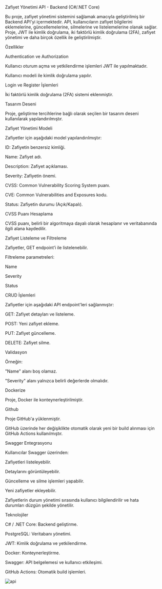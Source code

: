 Zafiyet Yönetimi API - Backend (C#/.NET Core)


Bu proje, zafiyet yönetimi sistemini sağlamak amacıyla geliştirilmiş bir Backend API'yi içermektedir. API, kullanıcıların zafiyet bilgilerini eklemelerine, güncellemelerine, silmelerine ve listelemelerine olanak sağlar. Proje, JWT ile kimlik doğrulama, iki faktörlü kimlik doğrulama (2FA), zafiyet yönetimi ve daha birçok özellik ile geliştirilmiştir.

Özellikler


Authentication ve Authorization


Kullanıcı oturum açma ve yetkilendirme işlemleri JWT ile yapılmaktadır.


Kullanıcı modeli ile kimlik doğrulama yapılır.


Login ve Register İşlemleri


İki faktörlü kimlik doğrulama (2FA) sistemi eklenmiştir.


Tasarım Deseni


Proje, geliştirme tercihlerine bağlı olarak seçilen bir tasarım deseni kullanılarak yapılandırılmıştır.


Zafiyet Yönetimi Modeli


Zafiyetler için aşağıdaki model yapılandırılmıştır:

ID: Zafiyetin benzersiz kimliği.


Name: Zafiyet adı.


Description: Zafiyet açıklaması.


Severity: Zafiyetin önemi.


CVSS: Common Vulnerability Scoring System puanı.


CVE: Common Vulnerabilities and Exposures kodu.


Status: Zafiyetin durumu (Açık/Kapalı).


CVSS Puanı Hesaplama


CVSS puanı, belirli bir algoritmaya dayalı olarak hesaplanır ve veritabanında ilgili alana kaydedilir.


Zafiyet Listeleme ve Filtreleme


Zafiyetler, GET endpoint’i ile listelenebilir.


Filtreleme parametreleri:


Name


Severity


Status


CRUD İşlemleri


Zafiyetler için aşağıdaki API endpoint'leri sağlanmıştır:


GET: Zafiyet detayları ve listeleme.


POST: Yeni zafiyet ekleme.


PUT: Zafiyet güncelleme.


DELETE: Zafiyet silme.


Validasyon


Örneğin:


"Name" alanı boş olamaz.


"Severity" alanı yalnızca belirli değerlerde olmalıdır.


Dockerize


Proje, Docker ile konteynerleştirilmiştir.


Github


Proje GitHub'a yüklenmiştir.


GitHub üzerinde her değişiklikte otomatik olarak yeni bir build alınması için GitHub Actions kullanılmıştır.


Swagger Entegrasyonu


Kullanıcılar Swagger üzerinden:


Zafiyetleri listeleyebilir.


Detaylarını görüntüleyebilir.


Güncelleme ve silme işlemleri yapabilir.


Yeni zafiyetler ekleyebilir.


Zafiyetlerin durum yönetimi sırasında kullanıcı bilgilendirilir ve hata durumları düzgün şekilde yönetilir.


Teknolojiler


C# / .NET Core: Backend geliştirme.


PostgreSQL: Veritabanı yönetimi.


JWT: Kimlik doğrulama ve yetkilendirme.


Docker: Konteynerleştirme.


Swagger: API belgelemesi ve kullanıcı etkileşimi.


GitHub Actions: Otomatik build işlemleri.


![api](https://github.com/user-attachments/assets/4e351782-f93c-4a20-9e55-e922c6fa0c50)
